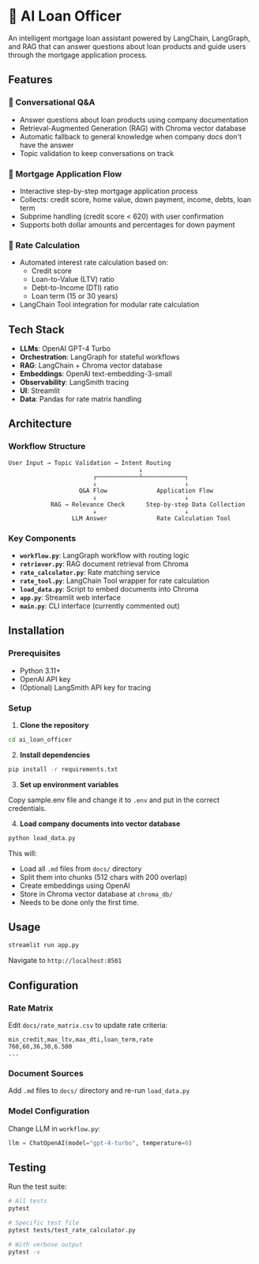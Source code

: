 # 🏦 AI Loan Officer

An intelligent mortgage loan assistant powered by LangChain, LangGraph, and RAG that can answer questions about loan products and guide users through the mortgage application process.

## Features

### 💬 Conversational Q&A
- Answer questions about loan products using company documentation
- Retrieval-Augmented Generation (RAG) with Chroma vector database
- Automatic fallback to general knowledge when company docs don't have the answer
- Topic validation to keep conversations on track

### 📝 Mortgage Application Flow
- Interactive step-by-step mortgage application process
- Collects: credit score, home value, down payment, income, debts, loan term
- Subprime handling (credit score < 620) with user confirmation
- Supports both dollar amounts and percentages for down payment

### 🔢 Rate Calculation
- Automated interest rate calculation based on:
  - Credit score
  - Loan-to-Value (LTV) ratio
  - Debt-to-Income (DTI) ratio
  - Loan term (15 or 30 years)
- LangChain Tool integration for modular rate calculation

## Tech Stack

- **LLMs**: OpenAI GPT-4 Turbo
- **Orchestration**: LangGraph for stateful workflows
- **RAG**: LangChain + Chroma vector database
- **Embeddings**: OpenAI text-embedding-3-small
- **Observability**: LangSmith tracing
- **UI**: Streamlit
- **Data**: Pandas for rate matrix handling

## Architecture

### Workflow Structure
```
User Input → Topic Validation → Intent Routing
                                     ↓
                        ┌────────────┴────────────┐
                        ↓                         ↓
                    Q&A Flow              Application Flow
                        ↓                         ↓
            RAG → Relevance Check      Step-by-step Data Collection
                        ↓                         ↓
                  LLM Answer              Rate Calculation Tool
```

### Key Components

- **`workflow.py`**: LangGraph workflow with routing logic
- **`retriever.py`**: RAG document retrieval from Chroma
- **`rate_calculator.py`**: Rate matching service
- **`rate_tool.py`**: LangChain Tool wrapper for rate calculation
- **`load_data.py`**: Script to embed documents into Chroma
- **`app.py`**: Streamlit web interface
- **`main.py`**: CLI interface (currently commented out)

## Installation

### Prerequisites
- Python 3.11+
- OpenAI API key
- (Optional) LangSmith API key for tracing

### Setup

1. **Clone the repository**
```bash
cd ai_loan_officer
```

2. **Install dependencies**
```bash
pip install -r requirements.txt
```

3. **Set up environment variables**

Copy sample.env file and change it to `.env` and put in the correct credentials.

4. **Load company documents into vector database**
```bash
python load_data.py
```

This will:
- Load all `.md` files from `docs/` directory
- Split them into chunks (512 chars with 200 overlap)
- Create embeddings using OpenAI
- Store in Chroma vector database at `chroma_db/`
- Needs to be done only the first time.

## Usage

```bash
streamlit run app.py
```

Navigate to `http://localhost:8501`

## Configuration

### Rate Matrix
Edit `docs/rate_matrix.csv` to update rate criteria:
```csv
min_credit,max_ltv,max_dti,loan_term,rate
760,60,36,30,6.500
...
```

### Document Sources
Add `.md` files to `docs/` directory and re-run `load_data.py`

### Model Configuration
Change LLM in `workflow.py`:
```python
llm = ChatOpenAI(model="gpt-4-turbo", temperature=0)
```

## Testing

Run the test suite:
```bash
# All tests
pytest

# Specific test file
pytest tests/test_rate_calculator.py

# With verbose output
pytest -v
```
